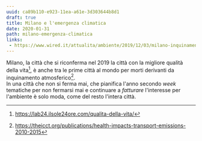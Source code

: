 ```yaml
---
uuid: ca89b110-e923-11ea-a61e-3d303644b8d1
draft: true
title: Milano e l'emergenza climatica
date: 2020-01-31
path: milano-emergenza-climatica
links: 
 - https://www.wired.it/attualita/ambiente/2019/12/03/milano-inquinamento-morti-premature/
---
```


Milano, la città che si riconferma nel 2019 la città con la migliore qualità della vita[^life-quality-2019], è anche tra le prime città al mondo per morti derivanti da inquinamento atmosferico[^health-impact-icct-report-2015].<br />
In una città che non si ferma mai, che pianifica l'anno secondo _week_ tematiche per non fermarsi mai e continuare a _fatturare_ l'interesse per l'ambiente è solo moda, come del resto l'intera città.


[^life-quality-2019]: https://lab24.ilsole24ore.com/qualita-della-vita/
[^health-impact-icct-report-2015]: https://theicct.org/publications/health-impacts-transport-emissions-2010-2015